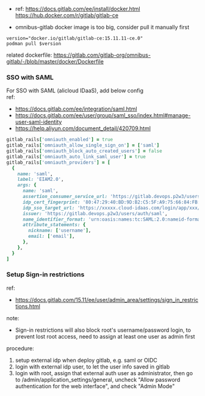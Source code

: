 - ref:
https://docs.gitlab.com/ee/install/docker.html
https://hub.docker.com/r/gitlab/gitlab-ce

- omnibus-gitlab docker image is too big, consider pull it manually first
```shell
version="docker.io/gitlab/gitlab-ce:15.11.11-ce.0"
podman pull $version
```
related dockerfile: https://gitlab.com/gitlab-org/omnibus-gitlab/-/blob/master/docker/Dockerfile

### SSO with SAML
For SSO with SAML (alicloud IDaaS), add below config  
ref:
- https://docs.gitlab.com/ee/integration/saml.html
- https://docs.gitlab.com/ee/user/group/saml_sso/index.html#manage-user-saml-identity
- https://help.aliyun.com/document_detail/420709.html
```rb
gitlab_rails['omniauth_enabled'] = true
gitlab_rails['omniauth_allow_single_sign_on'] = ['saml']
gitlab_rails['omniauth_block_auto_created_users'] = false
gitlab_rails['omniauth_auto_link_saml_user'] = true
gitlab_rails['omniauth_providers'] = [
  {
    name: 'saml', 
    label: 'EIAM2.0',
    args: {
      name: 'saml', 
      assertion_consumer_service_url: 'https://gitlab.devops.p2w3/users/auth/saml/callback',
      idp_cert_fingerprint: '80:47:29:40:BD:9D:B2:C5:5F:A9:75:66:84:FB:41:5B:D4:35:36:E8',
      idp_sso_target_url: 'https://xxxxx.cloud-idaas.com/login/app/xxx/saml2/sso',
      issuer: 'https://gitlab.devops.p2w3/users/auth/saml',
      name_identifier_format: 'urn:oasis:names:tc:SAML:2.0:nameid-format:persistent',
      attribute_statements: { 
        nickname: ['username'],
        email: ['email'],
      },
    },
  }
]
```

### Setup Sign-in restrictions  
ref:
- https://docs.gitlab.com/15.11/ee/user/admin_area/settings/sign_in_restrictions.html

note:  
  - Sign-in restrictions will also block root's username/password login, to prevent lost root access, need to assign at least one user as admin first

procedure:
  1. setup external idp when deploy gitlab, e.g. saml or OIDC
  2. login with external idp user, to let the user info saved in gitlab
  3. login with root, assign that external auth user as administrator, then go to /admin/application_settings/general, uncheck "Allow password authentication for the web interface", and check "Admin Mode"